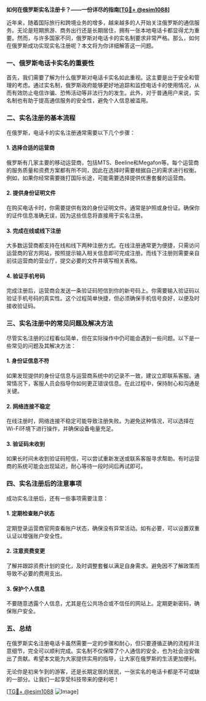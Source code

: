**如何在俄罗斯实名注册卡？——一份详尽的指南[[TG💪+ @esim1088](https://t.me/s/esim1088)]**

近年来，随着国际旅行和跨境业务的增多，越来越多的人开始关注俄罗斯的通信服务。无论是短期旅游、商务出行还是长期居住，拥有一张本地电话卡都显得尤为重要。然而，与许多国家不同，俄罗斯对电话卡的实名制要求非常严格。那么，如何在俄罗斯成功实现实名注册呢？本文将为你详细解答这一问题。

### 一、俄罗斯电话卡实名的重要性

首先，我们需要了解为什么俄罗斯对电话卡实名如此重视。这主要是出于安全和管理的考虑。通过实名制，俄罗斯政府能够更好地追踪和监控电话卡的使用情况，从而有效防止电信诈骗、恐怖活动等非法行为的发生。此外，对于普通用户来说，实名制也有助于提高通信服务的安全性，避免个人信息被滥用。

### 二、实名注册的基本流程

在俄罗斯，电话卡的实名注册通常需要以下几个步骤：

#### 1. 选择合适的运营商

俄罗斯有几家主要的移动运营商，包括MTS、Beeline和Megafon等。每个运营商的服务质量和资费方案都有所不同，因此在选择时需要根据自己的需求进行权衡。例如，如果你经常需要拨打国际长途，可能需要选择提供优惠套餐的运营商。

#### 2. 提供身份证明文件

在购买电话卡时，你需要提供有效的身份证明文件。通常是护照或身份证。确保你的证件信息准确无误，因为这些信息将直接用于实名注册。

#### 3. 完成在线或线下注册

大多数运营商都支持在线和线下两种注册方式。在线注册通常更为便捷，只需访问运营商的官方网站，按照提示输入相关信息即可完成注册。而线下注册则需要亲自前往运营商的营业厅，提交必要的文件并填写相关表格。

#### 4. 验证手机号码

完成注册后，运营商会发送一条验证码短信到你的新号码上。你需要输入验证码以验证手机号码的真实性。这个过程简单快捷，但必须确保手机信号良好，以便及时接收验证码。

### 三、实名注册中的常见问题及解决方法

尽管实名注册的过程看似简单，但在实际操作中仍可能会遇到一些问题。以下是一些常见的问题及其解决方法：

#### 1. 身份证信息不符

如果发现提供的身份证信息与运营商系统中的记录不一致，建议立即联系客服。通常情况下，客服人员会指导你如何更正错误信息。在此过程中，保持耐心和沟通是关键。

#### 2. 网络连接不稳定

在线注册时，网络连接不稳定可能导致注册失败。为避免这种情况，可以选择在Wi-Fi环境下进行操作，并确保设备电量充足。

#### 3. 验证码未收到

如果长时间未收到验证码短信，可以尝试重新发送或联系客服寻求帮助。有时运营商的系统可能会出现延迟，耐心等待一段时间后再试即可。

### 四、实名注册后的注意事项

成功实名注册后，还有一些事项需要注意：

#### 1. 定期检查账户状态

定期登录运营商官网查看账户状态，确保没有异常活动。如有必要，可以设置双重认证以增强账户安全性。

#### 2. 注意资费变更

了解并跟踪资费计划的变化，及时调整套餐以满足自身需求。避免因不了解政策而导致不必要的费用支出。

#### 3. 保护个人信息

不要随意透露个人信息，尤其是在公共场合或不信任的网站上。定期更新密码，确保账户安全。

### 五、总结

在俄罗斯实名注册电话卡虽然需要一定的步骤和耐心，但只要遵循正确的流程并注意细节，完全可以顺利完成。实名制不仅保障了个人通信的安全，也为社会治安做出了贡献。希望本文能为大家提供实用的指导，让大家在俄罗斯的生活更加便利。

无论你是初来乍到的游客，还是长期定居的居民，一张实名的电话卡都是不可或缺的一部分。让我们一起享受科技带来的便利吧！

[[TG💪+ @esim1088](https://t.me/s/esim1088) ![Image](https://i.postimg.cc/4NQfJmqS/Snipaste-2025-05-13-00-14-12.png)]